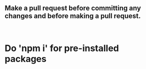 ## Make a pull request before committing any changes and before making a pull request.

<br>

# Do 'npm i' for pre-installed packages

<br>
